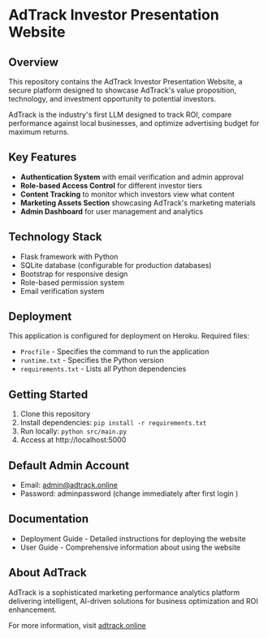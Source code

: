 # AdTrack Investor Presentation Website

## Overview
This repository contains the AdTrack Investor Presentation Website, a secure platform designed to showcase AdTrack's value proposition, technology, and investment opportunity to potential investors.

AdTrack is the industry's first LLM designed to track ROI, compare performance against local businesses, and optimize advertising budget for maximum returns.

## Key Features
- **Authentication System** with email verification and admin approval
- **Role-based Access Control** for different investor tiers
- **Content Tracking** to monitor which investors view what content
- **Marketing Assets Section** showcasing AdTrack's marketing materials
- **Admin Dashboard** for user management and analytics

## Technology Stack
- Flask framework with Python
- SQLite database (configurable for production databases)
- Bootstrap for responsive design
- Role-based permission system
- Email verification system

## Deployment
This application is configured for deployment on Heroku. Required files:
- `Procfile` - Specifies the command to run the application
- `runtime.txt` - Specifies the Python version
- `requirements.txt` - Lists all Python dependencies

## Getting Started
1. Clone this repository
2. Install dependencies: `pip install -r requirements.txt`
3. Run locally: `python src/main.py`
4. Access at http://localhost:5000

## Default Admin Account
- Email: admin@adtrack.online
- Password: adminpassword (change immediately after first login )

## Documentation
- Deployment Guide - Detailed instructions for deploying the website
- User Guide - Comprehensive information about using the website

## About AdTrack
AdTrack is a sophisticated marketing performance analytics platform delivering intelligent, AI-driven solutions for business optimization and ROI enhancement.

For more information, visit [adtrack.online](https://adtrack.online )
